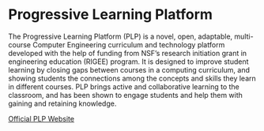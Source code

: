 # Progressive Learning Platform

The Progressive Learning Platform (PLP) is a novel, open, adaptable, multi-course Computer Engineering curriculum and technology platform developed with the help of funding from NSF’s research initiation grant in engineering education (RIGEE) program. It is designed to improve student learning by closing gaps between courses in a computing curriculum, and showing students the connections among the concepts and skills they learn in different courses. PLP brings active and collaborative learning to the classroom, and has been shown to engage students and help them with gaining and retaining knowledge.

[Official PLP Website](http://plp.asu.edu)
